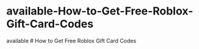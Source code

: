 # available-How-to-Get-Free-Roblox-Gift-Card-Codes
available # How to Get Free Roblox Gift Card Codes
